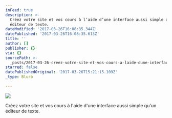 ```yaml
---
inFeed: true
description: >-
  Créez votre site et vos cours à l’aide d’une interface aussi simple qu’un
  éditeur de texte.
dateModified: '2017-03-26T16:08:35.344Z'
datePublished: '2017-03-26T16:08:35.613Z'
title: ''
author: []
publisher: {}
via: {}
sourcePath: >-
  _posts/2017-03-26-creez-votre-site-et-vos-cours-a-laide-dune-interface-aussi.md
starred: false
datePublishedOriginal: '2017-03-26T15:21:15.109Z'
_type: Blurb

---
```

![](https://the-grid-user-content.s3-us-west-2.amazonaws.com/9ffb50d6-69b1-4e4a-87f7-10d2304eab44.png)

Créez votre site et vos cours à l'aide d'une interface aussi simple qu'un éditeur de texte.
